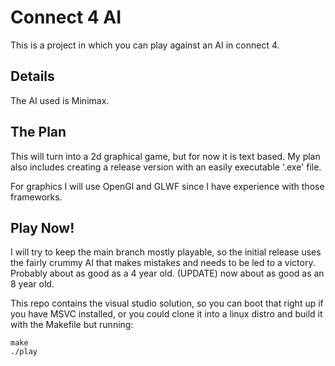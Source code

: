 # Connect 4 AI
This is a project in which you can play against an AI in connect 4.

## Details
The AI used is Minimax. 

## The Plan
This will turn into a 2d graphical game, but for now it is text based. My plan also includes creating a release version with an easily executable '.exe' file.

For graphics I will use OpenGl and GLWF since I have experience with those frameworks.

## Play Now!
I will try to keep the main branch mostly playable, so the initial release uses the fairly crummy AI that makes mistakes and needs to be led to a victory. Probably about as good as a 4 year old. (UPDATE) now about as good as an 8 year old.

This repo contains the visual studio solution, so you can boot that right up if you have MSVC installed, or you could clone it into a linux distro and build it with the Makefile but running:
```
make
./play
```
